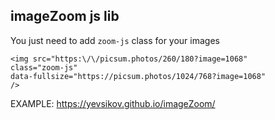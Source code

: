 ## imageZoom js lib

You just need to add `zoom-js` class for your images

```
<img src="https:\/\/picsum.photos/260/180?image=1068"  
class="zoom-js"  
data-fullsize="https://picsum.photos/1024/768?image=1068"  
/>
```

EXAMPLE: https://yevsikov.github.io/imageZoom/
